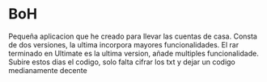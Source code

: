 # BoH
Pequeña aplicacion que he creado para llevar las cuentas de casa.
Consta de dos versiones, la ultima incorpora mayores funcionalidades.
El rar terminado en Ultimate es la ultima version, añade multiples funcionalidade.
Subire estos dias el codigo, solo falta cifrar los txt y dejar un codigo medianamente decente
